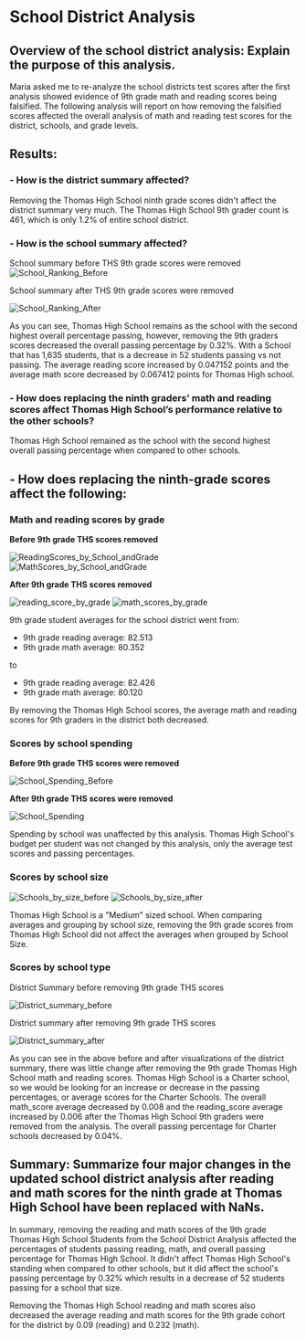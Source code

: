 # School District Analysis

## Overview of the school district analysis: Explain the purpose of this analysis.
Maria asked me to re-analyze the school districts test scores after the first analysis showed evidence of 9th grade math and reading scores being falsified. The following analysis will report on how removing the falsified scores affected the overall analysis of math and reading test scores for the district, schools, and grade levels.

## Results: 

### - How is the district summary affected?

Removing the Thomas High School ninth grade scores didn't affect the district summary very much. The Thomas High School 9th grader count is 461, which is only 1.2% of entire school district. 

### - How is the school summary affected?

School summary before THS 9th grade scores were removed
![School_Ranking_Before](https://user-images.githubusercontent.com/64506842/95776690-ab554380-0c79-11eb-9bde-f6b37e096d3b.png)

School summary after THS 9th grade scores were removed

![School_Ranking_After](https://user-images.githubusercontent.com/64506842/95777002-36ced480-0c7a-11eb-8afd-ea36e48cde64.png)

As you can see, Thomas High School remains as the school with the second highest overall percentage passing, however, removing the 9th graders scores decreased the overall passing percentage by 0.32%. With a School that has 1,635 students, that is a decrease in 52 students passing vs not passing. The average reading score increased by 0.047152 points and the average math score decreased by 0.067412 points for Thomas High school. 

### - How does replacing the ninth graders’ math and reading scores affect Thomas High School’s performance relative to the other schools?

Thomas High School remained as the school with the second highest overall passing percentage when compared to other schools.

## - How does replacing the ninth-grade scores affect the following:

### Math and reading scores by grade

**Before 9th grade THS scores removed**

![ReadingScores_by_School_andGrade](https://user-images.githubusercontent.com/64506842/95773389-3aab2880-0c73-11eb-8320-1c4dc0d2c213.PNG) ![MathScores_by_School_andGrade](https://user-images.githubusercontent.com/64506842/95773398-40a10980-0c73-11eb-878f-c2b2ff8088e7.PNG)

**After 9th grade THS scores removed**

![reading_score_by_grade](https://user-images.githubusercontent.com/64506842/95772751-1b5fcb80-0c72-11eb-929c-7a56f2cd5339.PNG) ![math_scores_by_grade](https://user-images.githubusercontent.com/64506842/95772776-231f7000-0c72-11eb-89f4-0b93adb83abd.PNG)

9th grade student averages for the school district went from: 
  - 9th grade reading average: 82.513
  - 9th grade math average: 80.352

to 

  - 9th grade reading average: 82.426
  - 9th grade math average: 80.120
  
By removing the Thomas High School scores, the average math and reading scores for 9th graders in the district both decreased.

### Scores by school spending

**Before 9th grade THS scores were removed**

![School_Spending_Before](https://user-images.githubusercontent.com/64506842/95773647-ba38f780-0c73-11eb-808f-55e789c78602.PNG)

**After 9th grade THS scores were removed**

![School_Spending](https://user-images.githubusercontent.com/64506842/95701883-92a84780-0bff-11eb-9b9a-1a4c6311d91f.PNG)

Spending by school was unaffected by this analysis. Thomas High School's budget per student was not changed by this analysis, only the average test scores and passing percentages.

### Scores by school size

![Schools_by_size_before](https://user-images.githubusercontent.com/64506842/95777917-ef494800-0c7b-11eb-95d7-dcfa07c0ebad.PNG) ![Schools_by_size_after](https://user-images.githubusercontent.com/64506842/95777919-efe1de80-0c7b-11eb-9ba9-d780078bae2b.PNG)

Thomas High School is a "Medium" sized school. When comparing averages and grouping by school size, removing the 9th grade scores from Thomas High School did not affect the averages when grouped by School Size.

### Scores by school type

District Summary before removing 9th grade THS scores

![District_summary_before](https://user-images.githubusercontent.com/64506842/95774930-3cc2b680-0c76-11eb-9293-b277114bb178.PNG)

District summary after removing 9th grade THS scores

![District_summary_after](https://user-images.githubusercontent.com/64506842/95774931-3d5b4d00-0c76-11eb-9266-ec62a0836a8f.PNG)

As you can see in the above before and after visualizations of the district summary, there was little change after removing the 9th grade Thomas High School math and reading scores. Thomas High School is a Charter school, so we would be looking for an increase or decrease in the passing percentages, or average scores for the Charter Schools. The overall math_score average decreased by 0.008 and the reading_score average increased by 0.006 after the Thomas High School 9th graders were removed from the analysis. The overall passing percentage for Charter schools decreased by 0.04%. 

## Summary: Summarize four major changes in the updated school district analysis after reading and math scores for the ninth grade at Thomas High School have been replaced with NaNs.

In summary, removing the reading and math scores of the 9th grade Thomas High School Students from the School District Analysis affected the percentages of students passing reading, math, and overall passing percentage for Thomas High School. It didn't affect Thomas High School's standing when compared to other schools, but it did affect the school's passing percentage by 0.32% which results in a decrease of 52 students passing for a school that size. 

Removing the Thomas High School reading and math scores also decreased the average reading and math scores for the 9th grade cohort for the district by 0.09 (reading) and 0.232 (math). 

